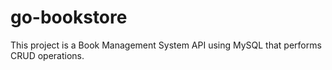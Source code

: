 # go-bookstore
This project is a Book Management System API using MySQL that performs CRUD operations.
